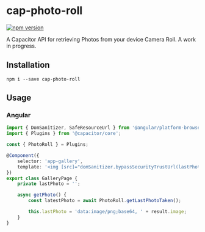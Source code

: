 # cap-photo-roll

[![npm version](https://badge.fury.io/js/cap-photo-roll.svg)](https://badge.fury.io/js/cap-photo-roll)

A Capacitor API for retrieving Photos from your device Camera Roll. A work in progress.



## Installation

```
npm i --save cap-photo-roll
```

## Usage


### Angular

```typescript
import { DomSanitizer, SafeResourceUrl } from '@angular/platform-browser';
import { Plugins } from '@capacitor/core';

const { PhotoRoll } = Plugins;

@Component({
    selector: 'app-gallery',
    template: '<img [src]="domSanitizer.bypassSecurityTrustUrl(lastPhoto)" />'
})
export class GalleryPage {
    private lastPhoto = '';

    async getPhoto() {
        const latestPhoto = await PhotoRoll.getLastPhotoTaken();

        this.lastPhoto = 'data:image/png;base64, ' + result.image;
    }
}

```

